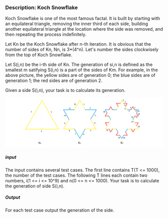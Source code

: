 ### Description: Koch Snowflake

Koch Snowflake is one of the most famous factal. It is built by starting with an equilateral triangle, removing the inner third of each side, building another equilateral triangle at the location where the side was removed, and then repeating the process indefinitely.

Let Kn be the Koch Snowflake after n-th iteration. It is obvious that the number of sides of Kn, Nn, is 3*(4^n). Let's number the sides clockwisely from the top of Koch Snowflake.

Let S(i,n) be the i-th side of Kn. The generation of si,n is defined as the smallest m satifying S(i,n) is a part of the sides of Km. For example, in the above picture, the yellow sides are of generation 0; the blue sides are of generation 1; the red sides are of generation 2.

Given a side S(i,n), your task is to calculate its generation.

![example](./snowflake.png)

##### **input**
The input contains several test cases.
The first line contains T(T <= 1000), the number of the test cases.
The following T lines each contain two numbers, i(1 <= i <= 10^9) and n(0 <= n <= 1000). Your task is to calculate the generation of side S(i,n).

##### **Output**
For each test case output the generation of the side.
